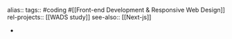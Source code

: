 alias::
tags:: #coding #[[Front-end Development & Responsive Web Design]]
rel-projects:: [[WADS study]]
see-also:: [[Next-js]]

-
